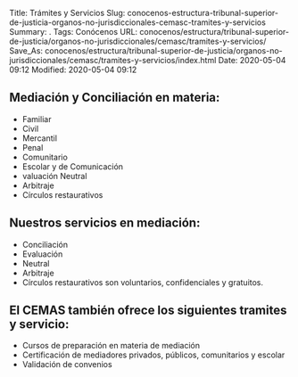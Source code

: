 Title: Trámites y Servicios
Slug: conocenos-estructura-tribunal-superior-de-justicia-organos-no-jurisdiccionales-cemasc-tramites-y-servicios
Summary: .
Tags: Conócenos
URL: conocenos/estructura/tribunal-superior-de-justicia/organos-no-jurisdiccionales/cemasc/tramites-y-servicios/
Save_As: conocenos/estructura/tribunal-superior-de-justicia/organos-no-jurisdiccionales/cemasc/tramites-y-servicios/index.html
Date: 2020-05-04 09:12
Modified: 2020-05-04 09:12


## Mediación y Conciliación en materia:

- Familiar
- Civil
- Mercantil
- Penal
- Comunitario
- Escolar y de Comunicación
- valuación Neutral
- Arbitraje
- Círculos restaurativos

## Nuestros servicios en mediación:

- Conciliación
- Evaluación
- Neutral
- Arbitraje
- Círculos restaurativos son voluntarios, confidenciales y gratuitos.

## El CEMAS también ofrece los siguientes tramites y servicio:

- Cursos de preparación en materia de mediación
- Certificación de mediadores privados, públicos, comunitarios y escolar
- Validación de convenios



